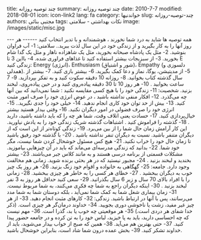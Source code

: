 title: چند توصیه روزانه
summary: چند توصیه روزانه
date: 2010-7-7
modified: 2018-08-01
icon:  icon-link2
lang: fa
category: خواندنیها
slug: چند-توصیه-روزانه
authors: مجتبی بنائی
tags: نکات بهداشتی - سلامتی
image: /images/static/misc.jpg

--- همه توصیه ها شاید به درد شما نخورند ، هوشمندانه و با تدبر انتخاب کنید ------  هر روز آنها را به کار بگیرید و از زندگی خود در این سال لذت ببرید..  سلامتی:   1-  آب فراوان بنوشید.  2- مثل یک پادشاه  صبحانه بخورید، مثل یک شاهزاده  ناهار و مثل یک گدا شام بخورید.  3- از سبزیجات  بیشتر استفاده کنید تا غذاهای فراوری شده.  4-  بااین 3 تا E زندگی کنید:  Energy (انرژی)، Enthusiasm (شور و اشتیاق)، Empathy (دلسوزی و همدلی).  5- از مدیتیشن، یوگا، نماز و دعا کمک بگیرید.  6- بیشتر بازی کنید.  7- بیشتر از سال گذشته کتاب بخوانید.  8- روزانه 10 دقیقه سکوت کنید و به تفکر بپردازید.  9- 7 ساعت بخوابید .   10- هر روز 10 تا 30 دقیقه پیاده‌روی کنید و در حین پیاده‌روی، لبخند بزنید.     شخصیت:   11-  زندگی خود را با هیچ کسی مقایسه نکنید : شما نمی‌دانید که بین آنها چه می‌گذرد.  12-  افکار منفی نداشته باشید ، در عوض انرژی خود را صرف امور مثبت کنید.  13-  بیش از حد توان خود کاری انجام ندهید.   14- خیلی خود را جدی نگیرید..   15- انرژی خود را صرف  فضولی در امور دیگران نکنید.  16- وقتی بیدار هستید بیشتر خیال‌پردازی کنید.   17- حسادت یعنی اتلاف وقت، شما هر چه را که باید داشته باشید، دارید .   18-  گذشته را فراموش کنید . اشتباهات گذشته شریک زندگی خود را به یادش نیاورید. این کار آرامش زمان حال شما را از بین می‌برد.  19- زندگی کوتاه‌تر از این است که از دیگران متنفر باشید. نسبت به دیگران تنفر نداشته باشید .  20-  با گذشته خود رفیق باشید تا زمان حال خود را خراب نکنید.  21- هیچ کس مسئول خوشحال کردن شما نیست، مگر خود شما.   22- بدانید که زندگی مدرسه‌ای می‌ماند که باید در آن چیزهایی بیاموزید. مشکلات قسمتی از برنامه درسی هستند و به مانند کلاس جبر می‌باشند.  23- بیشتر بخندید و لبخند بزنید .  24- مجبور نیستید که در هر بحثی برنده شوید. زمانی هم مخالفت وجود دارد.    جامعه:   25- گهگاهی به خانواده و اقوام خود زنگ بزنید.  26- هر روز یک چیز خوب به دیگران ببخشید .   27- خطای هر کسی را به خاطر هر چیزی ببخشید.   28- زمانی را با افراد بالای 70 سال و زیر 6 سال بگذرانید.  29- سعی کنید حداقل هر روز به 3 نفر لبخند بزنید .  30- اینکه دیگران راجع به شما چه فکری می‌کنند، به شما مربوط نیست.   31-  زمان بیماری شغل شما به کمک شما نمی‌آید ، بلکه دوستان شما به شما مدد می‌رسانند، پس با آنها در ارتباط باشید.     زندگی:   32-  کارهای مثبت انجام دهید.  33- از هر چیز غیر مفید، زشت یا ناخوشی دوری بجویید.   34- خداوند درمان‌گر هر چیزی است. (ذکر خدا شفای هر دردی است.)   35- هر موقعیتی چه خوب یا بد، گذرا است.   36- مهم نیست که چه احساسی دارید، باید به پا خیزید، لباس خود را به تن کرده و در جامعه حضور پیدا کنید.  37-  حتی بهترین هم می‌آید.   38- همین که صبح از خواب بیدار می‌شوید، باید از خداوند تشکر کنید.   39-  بخش عمده درون شما شاد است، بنابراین خوشحال باشید.